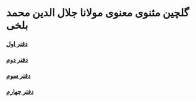 # گلچین مثنوی معنوی مولانا جلال الدین محمد بلخی

### [دفتر اول](./masnavi1-golchin.pdf)
### [دفتر دوم](./masnavi2-golchin.pdf)
### [دفتر سوم](./masnavi3-golchin.pdf)
### [دفتر چهارم](./masnavi4-golchin.pdf)
